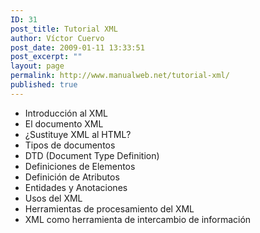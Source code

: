 ```yaml
---
ID: 31
post_title: Tutorial XML
author: Víctor Cuervo
post_date: 2009-01-11 13:33:51
post_excerpt: ""
layout: page
permalink: http://www.manualweb.net/tutorial-xml/
published: true
---
```

*   Introducción al XML
*   El documento XML
*   ¿Sustituye XML al HTML?
*   Tipos de documentos
*   DTD (Document Type Definition)
*   Definiciones de Elementos
*   Definición de Atributos
*   Entidades y Anotaciones
*   Usos del XML
*   Herramientas de procesamiento del XML
*   XML como herramienta de intercambio de información